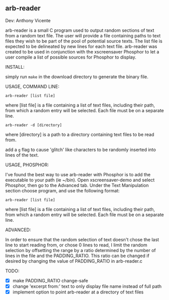 arb-reader
-----------
Dev: Anthony Vicente

arb-reader is a small C program used to output random sections of text from a random text file. The user will provide a file containing paths to text files they wish to be part of the pool of potential source texts. The list file is expected to be delineated by new lines for each text file. arb-reader was created to be used in conjunction with the xscreensaver Phosphor to let a user compile a list of possible sources for Phosphor to display.

INSTALL:

simply run ```make``` in the download directory to generate the binary file.

USAGE, COMMAND LINE:

    arb-reader [list file]

where [list file] is a file containing a list of text files, including their path, from which a random entry will be selected. Each file must be on a separate line.

    arb-reader -d [directory]

where [directory] is a path to a directory containing text files to be read from.

add a `g` flag to cause 'glitch' like characters to be randomly inserted into lines of the text.

USAGE, PHOSPHOR:

I've found the best way to use arb-reader with Phosphor is to add the executable to your path (ie ~/bin). Open xscreensaver-demo and select Phosphor, then go to the Advanced tab. Under the Text Manipulation section choose program, and use the following format:

    arb-reader [list file]

where [list file] is a file containing a list of text files, including their path, from which a random entry will be selected. Each file must be on a separate line.

ADVANCED:

In order to ensure that the random selection of text doesn't chose the last line to start reading from, or chose 0 lines to read, I limit the random selection by offsetting the range by a ratio determined by the number of lines in the file and the PADDING_RATIO. This ratio can be changed if desired by changing the value of PADDING_RATIO in arb-reader.c

TODO:

- [x] make PADDING_RATIO change-safe
- [x] change 'excerpt from:' text to only display file name instead of full path
- [x] implement option to point arb-reader at a directory of text files
